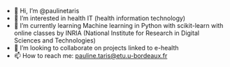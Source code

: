 - 👋 Hi, I’m @paulinetaris
- 👀 I’m interested in health IT (health information technology)
- 🌱 I’m currently learning Machine learning in Python with scikit-learn with online classes by INRIA (National Institute for Research in Digital Sciences and Technologies)
- 💞️ I’m looking to collaborate on projects linked to e-health
- 📫 How to reach me: pauline.taris@etu.u-bordeaux.fr
  
  

<!---
paulinetaris/paulinetaris is a ✨ special ✨ repository because its `README.md` (this file) appears on your GitHub profile.
You can click the Preview link to take a look at your changes.
--->
